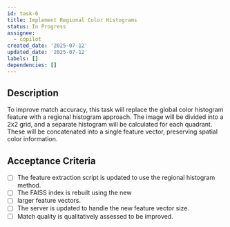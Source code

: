 ```yaml
---
id: task-6
title: Implement Regional Color Histograms
status: In Progress
assignee:
  - copilot
created_date: '2025-07-12'
updated_date: '2025-07-12'
labels: []
dependencies: []
---
```


## Description

To improve match accuracy, this task will replace the global color histogram feature with a regional histogram approach. The image will be divided into a 2x2 grid, and a separate histogram will be calculated for each quadrant. These will be concatenated into a single feature vector, preserving spatial color information.

## Acceptance Criteria

- [ ] The feature extraction script is updated to use the regional histogram method.
- [ ] The FAISS index is rebuilt using the new
- [ ] larger feature vectors.
- [ ] The server is updated to handle the new feature vector size.
- [ ] Match quality is qualitatively assessed to be improved.
